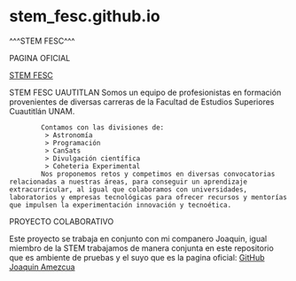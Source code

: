 # stem_fesc.github.io

 ^^^STEM FESC^^^

PAGINA OFICIAL

[STEM FESC](https://stemfesc.com.mx/)

STEM FESC UAUTITLAN
Somos un equipo de profesionistas en formación provenientes de diversas carreras de la Facultad de Estudios
            Superiores Cuautitlán UNAM.
            
            Contamos con las divisiones de:
             > Astronomía
             > Programación
             > CanSats
             > Divulgación científica
             > Coheteria Experimental
            Nos proponemos retos y competimos en diversas convocatorias relacionadas a nuestras áreas, para conseguir un aprendizaje extracurricular, al igual que colaboramos con universidades, laboratorios y empresas tecnológicas para ofrecer recursos y mentorías que impulsen la experimentación innovación y tecnoética.

PROYECTO COLABORATIVO

Este proyecto se trabaja en conjunto con mi companero Joaquin, igual miembro de la STEM trabajamos de manera conjunta en este repositorio que es ambiente de pruebas y el suyo que es la pagina oficial: 
[GitHub Joaquin Amezcua](https://github.com/Nightdragoon/stem_fesc.github.io)

